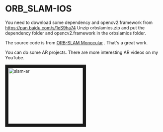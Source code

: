 # ORB_SLAM-IOS
You need to download some dependency and opencv2.framework from
https://pan.baidu.com/s/1eS9ha74
Unzip orbslamios.zip and put the dependency folder and opencv2.framework in the orbslamios folder.

The source code is from [ORB-SLAM Monocular](https://github.com/raulmur/ORB_SLAM) . That's a great work.

You can do some AR projects. There are more interesting AR videos on my YouTube.

<a href="https://www.youtube.com/watch?v=rnODCkjPtq4
" target="_blank"><img src="http://img.youtube.com/vi/rnODCkjPtq4/0.jpg"
alt="slam-ar" width="240" height="180" border="10" /></a>
